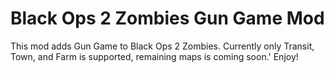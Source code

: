 # Black Ops 2 Zombies Gun Game Mod
This mod adds Gun Game to Black Ops 2 Zombies.
Currently only Transit, Town, and Farm is supported, remaining maps is coming soon.'
Enjoy!
